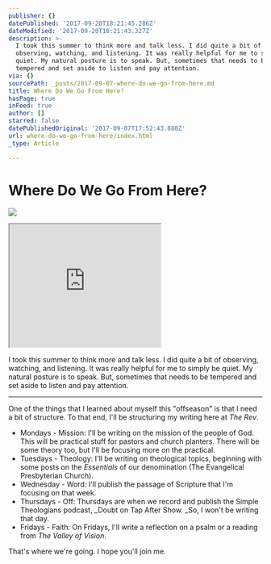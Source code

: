 ```yaml
---
publisher: {}
datePublished: '2017-09-20T18:21:45.286Z'
dateModified: '2017-09-20T18:21:43.327Z'
description: >-
  I took this summer to think more and talk less. I did quite a bit of
  observing, watching, and listening. It was really helpful for me to simply be
  quiet. My natural posture is to speak. But, sometimes that needs to be
  tempered and set aside to listen and pay attention.
via: {}
sourcePath: _posts/2017-09-07-where-do-we-go-from-here.md
title: Where Do We Go From Here?
hasPage: true
inFeed: true
author: []
starred: false
datePublishedOriginal: '2017-09-07T17:52:43.880Z'
url: where-do-we-go-from-here/index.html
_type: Article

---
```

# Where Do We Go From Here?
![](https://the-grid-user-content.s3-us-west-2.amazonaws.com/409aba5b-c0b2-4ef7-9999-2fb9d7f1e5ce.jpg)

<iframe src="https://the-grid.github.io/ed-userhtml/?g=eJydUk1z2zgM_SsYHXoyaX21TqQo7aadTveQHtrpOUNTsMQJRWpJyrLz6xeUpe5h97QzggCC7wEggAcBPlw1NslRyNfO2cm0TFptXXXU5Klv9tyrgHXAS2AtSutEUNZUxhqsR9G2ynRVOV7gw3ipT9YEdhKD0teKiXHUyPzVBxx28KSVeX0W8udy_krAHbz7a7Kh_ikMfHXCSOWlvbm2q2-ozxiUFPAdJ9zufnt38Os4mTDt4Ic92mB38H35r3Gxswi__txofzgl9A68MJ55dOp0K9erN6yyfKt-RtX1oTpa3dZUMrL-5sh4XrfKj1pcK2WWm6O21KSjdS065kSrJl8VFCeB3uGpSfoQRl_t95OJNN9zaYf9p_ZlkHLS2k5d_3EKw8uAxBwaoqBzQr8Tw1hHvyRDqM40Y0-v6pwYe8ojHcHDPyCqGU1obu4n0XaYQBCuw9AkLzRG85qAQ90kxtoRDTow9pYKHSFViPP_YmejrWjh5BChtTD3IuCZwFc7wSxMgJ66wBx6q6c4f1iK8kSwA3wRRqGGZ_l5fVfy-OBHGuu6Xv_Zt213qPOwdI045w4ugzb-1jtq3TzPfC64dd0-T9N0T4hki7oNJo5uVm3oKzEFW4_Wq2VD6dW0qmes6R1xWzQTmtpZDaptNS20HSuWxbErrdclT-CscH6ylyZJIYUip4_qWrr0-LBf9ShCD22TPOcpv4PsjmcyhZwfWM5zKPkdI4naR4OcGVudMqXTgaD5Blk0-XgGN2sJEOVtyGjl2IGX56zk90uGgmX8ni4LohVR9ywveCkpaglpdEYAWwFnlr1fMhawejdqX_CDXkorJC-JkxGCyqcU9yzv7_gHSbkhpnxPCfMoeimvjFS5pIvBYK0nytvAiAgHHpOW9OiCktHpt5CPiiQLqOZFk3hCwWov3JIeTcBIIBis5Deawj72nRTtQPzTfv2vLfvXsm6x9uLxb9SpmoQ" height="244" style=""></iframe>

I took this summer to think more and talk less. I did quite a bit of observing, watching, and listening. It was really helpful for me to simply be quiet. My natural posture is to speak. But, sometimes that needs to be tempered and set aside to listen and pay attention.

---

One of the things that I learned about myself this "offseason" is that I need a bit of structure. To that end, I'll be structuring my writing here at _The Rev_.

* Mondays - Mission: I'll be writing on the mission of the people of God. This will be practical stuff for pastors and church planters. There will be some theory too, but I'll be focusing more on the practical.
* Tuesdays - Theology: I'll be writing on theological topics, beginning with some posts on the _Essentials_ of our denomination (The Evangelical Presbyterian Church).
* Wednesday - Word: I'll publish the passage of Scripture that I'm focusing on that week.
* Thursdays - Off: Thursdays are when we record and publish the Simple Theologians podcast, _Doubt on Tap After Show. _So, I won't be writing that day.
* Fridays - Faith: On Fridays, I'll write a reflection on a psalm or a reading from _The Valley of Vision_.

That's where we're going. I hope you'll join me.